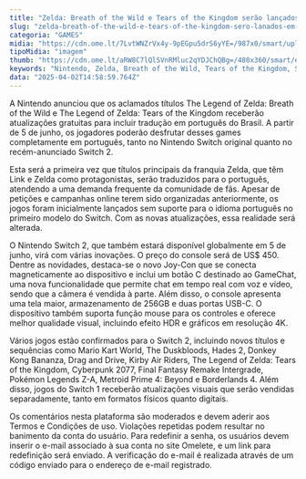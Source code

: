 ```yaml
---
title: "Zelda: Breath of the Wild e Tears of the Kingdom serão lançados em PT-BR"
slug: "zelda-breath-of-the-wild-e-tears-of-the-kingdom-sero-lanados-em-pt-br"
categoria: "GAMES"
midia: "https://cdn.ome.lt/7LvtWNZrVx4y-9pEGpu5drS6yYE=/987x0/smart/uploads/conteudo/fotos/02_odBnXoj.jpg"
tipoMidia: "imagem"
thumb: "https://cdn.ome.lt/aRW8C7lQlSVnRMluc2qYDJChQBg=/480x360/smart/extras/conteudos/Captura_de_tela_2025-04-02_112424.png"
keywords: "Nintendo, Zelda, Breath of the Wild, Tears of the Kingdom, Switch 2, tradução, português, lançamento"
data: "2025-04-02T14:58:59.764Z"
---
```


A Nintendo anunciou que os aclamados títulos The Legend of Zelda: Breath of the Wild e The Legend of Zelda: Tears of the Kingdom receberão atualizações gratuitas para incluir tradução em português do Brasil. A partir de 5 de junho, os jogadores poderão desfrutar desses games completamente em português, tanto no Nintendo Switch original quanto no recém-anunciado Switch 2.

Esta será a primeira vez que títulos principais da franquia Zelda, que têm Link e Zelda como protagonistas, serão traduzidos para o português, atendendo a uma demanda frequente da comunidade de fãs. Apesar de petições e campanhas online terem sido organizadas anteriormente, os jogos foram inicialmente lançados sem suporte para o idioma português no primeiro modelo do Switch. Com as novas atualizações, essa realidade será alterada.

O Nintendo Switch 2, que também estará disponível globalmente em 5 de junho, virá com várias inovações. O preço do console será de US$ 450. Dentre as novidades, destaca-se o novo Joy-Con que se conecta magneticamente ao dispositivo e inclui um botão C destinado ao GameChat, uma nova funcionalidade que permite chat em tempo real com voz e vídeo, sendo que a câmera é vendida à parte. Além disso, o console apresenta uma tela maior, armazenamento de 256GB e duas portas USB-C. O dispositivo também suporta função mouse para os controles e oferece melhor qualidade visual, incluindo efeito HDR e gráficos em resolução 4K.

Vários jogos estão confirmados para o Switch 2, incluindo novos títulos e sequências como Mario Kart World, The Duskbloods, Hades 2, Donkey Kong Bananza, Drag and Drive, Kirby Air Riders, The Legend of Zelda: Tears of the Kingdom, Cyberpunk 2077, Final Fantasy Remake Intergrade, Pokémon Legends Z-A, Metroid Prime 4: Beyond e Borderlands 4. Além disso, jogos do Switch 1 receberão atualizações visuais que serão vendidas separadamente, tanto em formatos físicos quanto digitais.

Os comentários nesta plataforma são moderados e devem aderir aos Termos e Condições de uso. Violações repetidas podem resultar no banimento da conta do usuário. Para redefinir a senha, os usuários devem inserir o e-mail associado à sua conta no site Omelete, e um link para redefinição será enviado. A verificação do e-mail é realizada através de um código enviado para o endereço de e-mail registrado.
